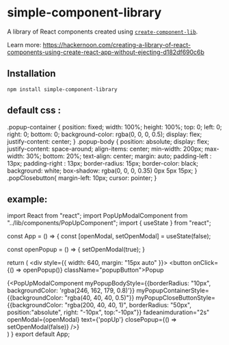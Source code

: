 # simple-component-library

A library of React components created using [`create-component-lib`](https://www.npmjs.com/package/create-component-lib).

Learn more: https://hackernoon.com/creating-a-library-of-react-components-using-create-react-app-without-ejecting-d182df690c6b

## Installation

```
npm install simple-component-library
```

## default css :
.popup-container {
    position: fixed;
    width: 100%;
    height: 100%;
    top: 0;
    left: 0;
    right: 0;
    bottom: 0;
    background-color: rgba(0, 0, 0, 0.5);
    display: flex;
    justify-content: center;
}
.popup-body {
    position: absolute;
    display: flex;
    justify-content: space-around;
    align-items: center;
    min-width: 200px;
    max-width: 30%;
    bottom: 20%;
    text-align: center;
    margin: auto;
    padding-left : 13px;
    padding-right : 13px;
    border-radius: 15px;
    border-color: black;
    background: white;
    box-shadow: rgba(0, 0, 0, 0.35) 0px 5px 15px;
}
.popClosebutton{
    margin-left: 10px;
    cursor: pointer;
}

## example:

import React from "react";
import PopUpModalComponent from "../lib/components/PopUpComponent";
import { useState } from "react";

const App = () => {
  const [openModal, setOpenModal] = useState(false);

  const openPopup = () => {
    setOpenModal(true);
  }

  return (
    <div style={{ width: 640, margin: "15px auto" }}>
      <button 
      onClick={() => openPopup()}
      className="popupButton">Popup</button>
      <div>
          {<PopUpModalComponent
          myPopupBodyStyle={{borderRadius: "10px", backgroundColor: 'rgba(246, 162, 179, 0.8)'}}
          myPopupContainerStyle={{backgroundColor: "rgba(40, 40, 40, 0.5)"}}
          myPopupCloseButtonStyle={{backgroundColor: "rgba(200, 40, 40, 1)", borderRadius: "50px", position:"absolute", right: "-10px", top:"-10px"}}
          fadeanimduration="2s"
          openModal={openModal}
          text={'popUp'}
          closePopup={() => setOpenModal(false)}
          />}
      </div>
    </div>
  )
}
export default App;

